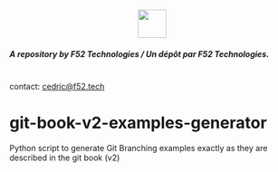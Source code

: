 <h3 align="center">
	<img src="http://f52.tech/_nuxt/img/logo.89beae5.png" width="50" />
</h3>
<p align="center">
<h5>A repository by F52 Technologies / Un dépôt par F52 Technologies.</h5>
<br/>
contact: <a href="mailto:cedric@f52.tech">cedric@f52.tech</a>
</p>

# git-book-v2-examples-generator

Python script to generate Git Branching examples exactly as they are described in the git book (v2)
